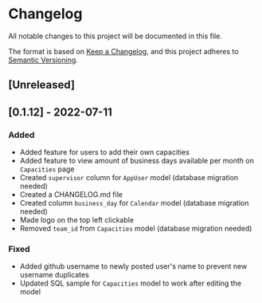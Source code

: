 # Changelog
All notable changes to this project will be documented in this file.

The format is based on [Keep a Changelog](https://keepachangelog.com/en/1.0.0/),
and this project adheres to [Semantic Versioning](https://semver.org/spec/v2.0.0.html).

## [Unreleased]

## [0.1.12] - 2022-07-11
### Added
- Added feature for users to add their own capacities
- Added feature to view amount of business days available per month on `Capacities` page
- Created `supervisor` column for `AppUser` model (database migration needed)
- Created a CHANGELOG.md file
- Created column `business_day` for `Calendar` model (database migration needed)
- Made logo on the top left clickable
- Removed `team_id` from `Capacities` model (database migration needed)

### Fixed
- Added github username to newly posted user's name to prevent new username duplicates
- Updated SQL sample for `Capacities` model to work after editing the model

